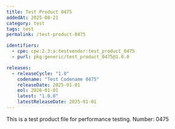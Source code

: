 ```yaml
---
title: Test Product 0475
addedAt: 2025-08-21
category: test
tags: test
permalink: /test-product-0475

identifiers:
  - cpe: cpe:2.3:a:testvendor:test_product_0475
  - purl: pkg:generic/test_product_0475@1.0.0

releases:
  - releaseCycle: "1.0"
    codename: "Test Codename 0475"
    releaseDate: 2025-01-01
    eol: 2026-01-01
    latest: "1.0.0"
    latestReleaseDate: 2025-01-01
---
```


This is a test product file for performance testing. Number: 0475
